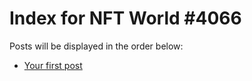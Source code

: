 # Index for NFT World #4066
Posts will be displayed in the order below:

- [Your first post](./001-first.md)

